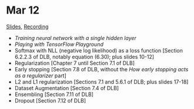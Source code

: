 # Mar 12

[Slides](https://ufal.mff.cuni.cz/~straka/courses/npfl114/1718/slides/?03),
[Recording](https://slideslive.com/38906435/deep-learning-lecture-3-training-neural-networks-ii)

- *Training neural network with a single hidden layer*
- *Playing with TensorFlow Playground*
- Softmax with NLL (negative log likelihood) as a loss function [Section 6.2.2.3 of DLB, notably equation (6.30); plus slides 10-12]
- Regularization [Chapter 7 until Section 7.1 of DLB]
- Early stopping [Section 7.8 of DLB, without the *How early stopping acts as a regularizer* part]
- L2 and L1 regularization [Sections 7.1 and 5.6.1 of DLB; plus slides 17-18]
- Dataset Augmentation [Section 7.4 of DLB]
- Ensembling [Section 7.11 of DLB]
- Dropout [Section 7.12 of DLB]
